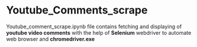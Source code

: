 # Youtube_Comments_scrape
Youtube_comment_scrape.ipynb file contains fetching and displaying of **youtube video comments** with the help of **Selenium** webdriver to automate web browser and **chromedriver.exe**
